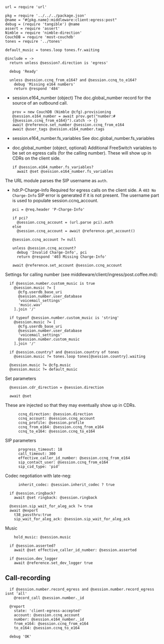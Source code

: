     url = require 'url'

    pkg = require '../../../package.json'
    @name = "#{pkg.name}:middleware:client:egress:post"
    debug = (require 'tangible') @name
    assert = require 'assert'
    Nimble = require 'nimble-direction'
    CouchDB = require 'most-couchdb'
    tones = require '../tones'

    default_music = tones.loop tones.fr.waiting

    @include = ->
      return unless @session?.direction is 'egress'

      debug 'Ready'

      unless @session.ccnq_from_e164? and @session.ccnq_to_e164?
        debug 'Missing e164 numbers'
        return @respond '484'

* session.e164_number (object) The doc.global_number record for the source of an outbound call.

      prov = new CouchDB (Nimble @cfg).provisioning
      @session.e164_number = await prov.get("number:#{@session.ccnq_from_e164}").catch -> {}
      await @reference.set_number @session.ccnq_from_e164
      await @user_tags @session.e164_number.tags

* session.e164_number.fs_variables See doc.global_number.fs_variables
* doc.global_number (object, optional) Additional FreeSwitch variables to be set on egress calls (for the calling number). These will show up in CDRs on the client side.

      if @session.e164_number.fs_variables?
        await @set @session.e164_number.fs_variables

The URL module parses the SIP username as `auth`.

* hdr.P-Charge-Info Required for egress calls on the client side. A `403 No Charge-Info` SIP error is generated if it is not present. The username part is used to populate session.ccnq_account.

      pci = @req.header 'P-Charge-Info'

      if pci?
        @session.ccnq_account = (url.parse pci).auth
      else
        @session.ccnq_account = await @reference.get_account()

      @session.ccnq_account ?= null

      unless @session.ccnq_account?
        debug 'Invalid Charge-Info', pci
        return @respond '403 Missing Charge-Info'

      await @reference.set_account @session.ccnq_account

Settings for calling number (see middleware/client/ingress/post.coffee.md):

      if @session.number.custom_music is true
        @session.music ?= [
          @cfg.userdb_base_uri
          @session.number.user_database
          'voicemail_settings'
          'music.wav'
        ].join '/'

      if typeof @session.number.custom_music is 'string'
        @session.music ?= [
          @cfg.userdb_base_uri
          @session.number.user_database
          'voicemail_settings'
          @session.number.custom_music
        ].join '/'

      if @session.country? and @session.country of tones
        @session.music ?= tones.loop tones[@session.country].waiting

      @session.music ?= @cfg.music
      @session.music ?= default_music

Set parameters

      @session.cdr_direction = @session.direction

      await @set

These are injected so that they may eventually show up in CDRs.

          ccnq_direction: @session.direction
          ccnq_account: @session.ccnq_account
          ccnq_profile: @session.profile
          ccnq_from_e164: @session.ccnq_from_e164
          ccnq_to_e164: @session.ccnq_to_e164

SIP parameters

          progress_timeout: 18
          call_timeout: 300
          effective_caller_id_number: @session.ccnq_from_e164
          sip_contact_user: @session.ccnq_from_e164
          sip_cid_type: 'pid'

Codec negotiation with late-neg:

          inherit_codec: @session.inherit_codec ? true

      if @session.ringback?
        await @set ringback: @session.ringback

      @session.sip_wait_for_aleg_ack ?= true
      await @export
        t38_passthru:true
        sip_wait_for_aleg_ack: @session.sip_wait_for_aleg_ack

Music

        hold_music: @session.music

      if @session.asserted?
        await @set effective_caller_id_number: @session.asserted

      if @session.dev_logger
        await @reference.set_dev_logger true

Call-recording
--------------

      if @session.number.record_egress and @session.number.record_egress isnt 'all'
        @record_call @session.number._id

      @report
        state: 'client-egress-accepted'
        account: @session.ccnq_account
        number: @session.e164_number._id
        from_e164: @session.ccnq_from_e164
        to_e164: @session.ccnq_to_e164

      debug 'OK'
